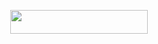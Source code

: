 
<p align="center"><a href="https://heroku.com/deploy?template=https://github.com/MR-KANNADIGA/BROTHERS-MUSIC](https://dashboard.heroku.com/new?template=https://github.com/MR-KANNADIGA/BROTHERS-MUSIC)"> <img src="https://img.shields.io/badge/Deploy%20To%20Heroku-yellow?style=for-the-badge&logo=heroku" width="220" height="38.45"/></a></p>



